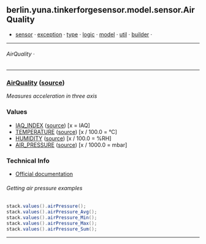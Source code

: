 
## berlin.yuna.tinkerforgesensor.model.sensor.AirQuality
* [sensor](https://github.com/YunaBraska/tinkerforge-sensor/blob/master/readmeDoc/berlin/yuna/tinkerforgesensor/model/sensor/README.md) · [exception](https://github.com/YunaBraska/tinkerforge-sensor/blob/master/readmeDoc/berlin/yuna/tinkerforgesensor/model/exception/README.md) · [type](https://github.com/YunaBraska/tinkerforge-sensor/blob/master/readmeDoc/berlin/yuna/tinkerforgesensor/model/type/README.md) · [logic](https://github.com/YunaBraska/tinkerforge-sensor/blob/master/readmeDoc/berlin/yuna/tinkerforgesensor/logic/README.md) · [model](https://github.com/YunaBraska/tinkerforge-sensor/blob/master/readmeDoc/berlin/yuna/tinkerforgesensor/model/README.md) · [util](https://github.com/YunaBraska/tinkerforge-sensor/blob/master/readmeDoc/berlin/yuna/tinkerforgesensor/util/README.md) · [builder](https://github.com/YunaBraska/tinkerforge-sensor/blob/master/readmeDoc/berlin/yuna/tinkerforgesensor/model/builder/README.md) · 

---
###### AirQuality · 

---

### [AirQuality](https://github.com/YunaBraska/tinkerforge-sensor/blob/master/readmeDoc/berlin/yuna/tinkerforgesensor/model/sensor/AirQuality.md) ([source](https://github.com/YunaBraska/tinkerforge-sensor/blob/master/src/main/java/berlin/yuna/tinkerforgesensor/model/sensor/AirQuality.java))

*Measures acceleration in three axis*

### Values

* [IAQ_INDEX](https://github.com/YunaBraska/tinkerforge-sensor/blob/master/readmeDoc/berlin/yuna/tinkerforgesensor/model/type/ValueType.md) ([source](https://github.com/YunaBraska/tinkerforge-sensor/blob/master/src/main/java/berlin/yuna/tinkerforgesensor/model/type/ValueType.java)) [x = IAQ]
* [TEMPERATURE](https://github.com/YunaBraska/tinkerforge-sensor/blob/master/readmeDoc/berlin/yuna/tinkerforgesensor/model/type/ValueType.md) ([source](https://github.com/YunaBraska/tinkerforge-sensor/blob/master/src/main/java/berlin/yuna/tinkerforgesensor/model/type/ValueType.java)) [x / 100.0 = °C]
* [HUMIDITY](https://github.com/YunaBraska/tinkerforge-sensor/blob/master/readmeDoc/berlin/yuna/tinkerforgesensor/model/type/ValueType.md) ([source](https://github.com/YunaBraska/tinkerforge-sensor/blob/master/src/main/java/berlin/yuna/tinkerforgesensor/model/type/ValueType.java)) [x / 100.0 = %RH]
* [AIR_PRESSURE](https://github.com/YunaBraska/tinkerforge-sensor/blob/master/readmeDoc/berlin/yuna/tinkerforgesensor/model/type/ValueType.md) ([source](https://github.com/YunaBraska/tinkerforge-sensor/blob/master/src/main/java/berlin/yuna/tinkerforgesensor/model/type/ValueType.java)) [x / 1000.0 = mbar]
### Technical Info

* [Official documentation](https://www.tinkerforge.com/en/doc/Hardware/Bricklets/Air_Quality.html)
###### Getting air pressure examples
```java
stack.values().airPressure();
stack.values().airPressure_Avg();
stack.values().airPressure_Min();
stack.values().airPressure_Max();
stack.values().airPressure_Sum();
```

--- 
